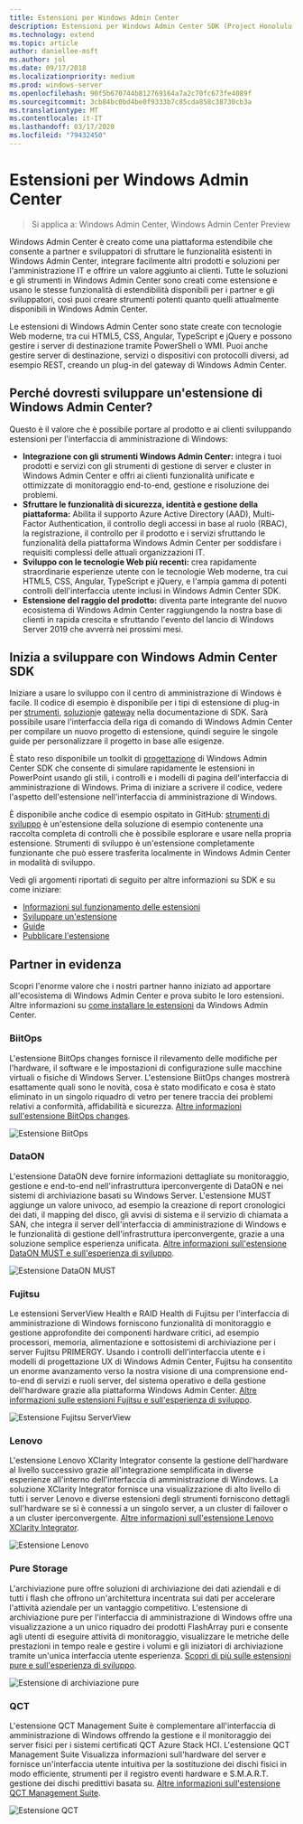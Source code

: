 ```yaml
---
title: Estensioni per Windows Admin Center
description: Estensioni per Windows Admin Center SDK (Project Honolulu)
ms.technology: extend
ms.topic: article
author: daniellee-msft
ms.author: jol
ms.date: 09/17/2018
ms.localizationpriority: medium
ms.prod: windows-server
ms.openlocfilehash: 90f5b670744b812769164a7a2c70fc673fe4089f
ms.sourcegitcommit: 3cb84bc0bd4be0f9333b7c85cda858c38730cb3a
ms.translationtype: MT
ms.contentlocale: it-IT
ms.lasthandoff: 03/17/2020
ms.locfileid: "79432450"
---
```

# <a name="extensions-for-windows-admin-center"></a>Estensioni per Windows Admin Center

>Si applica a: Windows Admin Center, Windows Admin Center Preview

Windows Admin Center è creato come una piattaforma estendibile che consente a partner e sviluppatori di sfruttare le funzionalità esistenti in Windows Admin Center, integrare facilmente altri prodotti e soluzioni per l'amministrazione IT e offrire un valore aggiunto ai clienti. Tutte le soluzioni e gli strumenti in Windows Admin Center sono creati come estensione e usano le stesse funzionalità di estendibilità disponibili per i partner e gli sviluppatori, così puoi creare strumenti potenti quanto quelli attualmente disponibili in Windows Admin Center.

Le estensioni di Windows Admin Center sono state create con tecnologie Web moderne, tra cui HTML5, CSS, Angular, TypeScript e jQuery e possono gestire i server di destinazione tramite PowerShell o WMI. Puoi anche gestire server di destinazione, servizi o dispositivi con protocolli diversi, ad esempio REST, creando un plug-in del gateway di Windows Admin Center.

## <a name="why-you-should-consider-developing-an-extension-for-windows-admin-center"></a>Perché dovresti sviluppare un'estensione di Windows Admin Center?

Questo è il valore che è possibile portare al prodotto e ai clienti sviluppando estensioni per l'interfaccia di amministrazione di Windows:

- **Integrazione con gli strumenti Windows Admin Center:** integra i tuoi prodotti e servizi con gli strumenti di gestione di server e cluster in Windows Admin Center e offri ai clienti funzionalità unificate e ottimizzate di monitoraggio end-to-end, gestione e risoluzione dei problemi.
- **Sfruttare le funzionalità di sicurezza, identità e gestione della piattaforma:** Abilita il supporto Azure Active Directory (AAD), Multi-Factor Authentication, il controllo degli accessi in base al ruolo (RBAC), la registrazione, il controllo per il prodotto e i servizi sfruttando le funzionalità della piattaforma Windows Admin Center per soddisfare i requisiti complessi delle attuali organizzazioni IT.
- **Sviluppo con le tecnologie Web più recenti:** crea rapidamente straordinarie esperienze utente con le tecnologie Web moderne, tra cui HTML5, CSS, Angular, TypeScript e jQuery, e l'ampia gamma di potenti controlli dell'interfaccia utente inclusi in Windows Admin Center SDK.
- **Estensione del raggio del prodotto:** diventa parte integrante del nuovo ecosistema di Windows Admin Center raggiungendo la nostra base di clienti in rapida crescita e sfruttando l'evento del lancio di Windows Server 2019 che avverrà nei prossimi mesi.

## <a name="start-developing-with-the-windows-admin-center-sdk"></a>Inizia a sviluppare con Windows Admin Center SDK

Iniziare a usare lo sviluppo con il centro di amministrazione di Windows è facile.  Il codice di esempio è disponibile per i tipi di estensione di plug-in per [strumenti](develop-tool.md), [soluzioni](develop-solution.md)e [gateway](develop-gateway-plugin.md) nella documentazione di SDK. Sarà possibile usare l'interfaccia della riga di comando di Windows Admin Center per compilare un nuovo progetto di estensione, quindi seguire le singole guide per personalizzare il progetto in base alle esigenze.

È stato reso disponibile un toolkit di [progettazione](https://github.com/Microsoft/windows-admin-center-sdk/blob/master/WindowsAdminCenterDesignToolkit.zip) di Windows Admin Center SDK che consente di simulare rapidamente le estensioni in PowerPoint usando gli stili, i controlli e i modelli di pagina dell'interfaccia di amministrazione di Windows. Prima di iniziare a scrivere il codice, vedere l'aspetto dell'estensione nell'interfaccia di amministrazione di Windows.

È disponibile anche codice di esempio ospitato in GitHub: [strumenti di sviluppo](https://aka.ms/wacsdk) è un'estensione della soluzione di esempio contenente una raccolta completa di controlli che è possibile esplorare e usare nella propria estensione. Strumenti di sviluppo è un'estensione completamente funzionante che può essere trasferita localmente in Windows Admin Center in modalità di sviluppo.

Vedi gli argomenti riportati di seguito per altre informazioni su SDK e su come iniziare:

- [Informazioni sul funzionamento delle estensioni](understand-extensions.md)
- [Sviluppare un'estensione](developing-extensions.md)
- [Guide](guides.md)
- [Pubblicare l'estensione](publish-extensions.md)

## <a name="partner-spotlight"></a>Partner in evidenza

Scopri l'enorme valore che i nostri partner hanno iniziato ad apportare all'ecosistema di Windows Admin Center e prova subito le loro estensioni. Altre informazioni su [come installare le estensioni](../configure/using-extensions.md) da Windows Admin Center.

### <a name="biitops"></a>BiitOps
L'estensione BiitOps changes fornisce il rilevamento delle modifiche per l'hardware, il software e le impostazioni di configurazione sulle macchine virtuali o fisiche di Windows Server. L'estensione BiitOps changes mostrerà esattamente quali sono le novità, cosa è stato modificato e cosa è stato eliminato in un singolo riquadro di vetro per tenere traccia dei problemi relativi a conformità, affidabilità e sicurezza. [Altre informazioni sull'estensione BiitOps changes](case-studies/biitops.md).

![Estensione BiitOps](../media/extensibility-overview/biitops-1.png)

### <a name="dataon"></a>DataON

L'estensione DataON deve fornire informazioni dettagliate su monitoraggio, gestione e end-to-end nell'infrastruttura iperconvergente di DataON e nei sistemi di archiviazione basati su Windows Server. L'estensione MUST aggiunge un valore univoco, ad esempio la creazione di report cronologici dei dati, il mapping del disco, gli avvisi di sistema e il servizio di chiamata a SAN, che integra il server dell'interfaccia di amministrazione di Windows e le funzionalità di gestione dell'infrastruttura iperconvergente, grazie a una soluzione semplice esperienza unificata. [Altre informazioni sull'estensione DataON MUST e sull'esperienza di sviluppo](case-studies/dataon.md).

![Estensione DataON MUST](../media/extensibility-overview/dataon-must-extension.png)

### <a name="fujitsu"></a>Fujitsu

Le estensioni ServerView Health e RAID Health di Fujitsu per l'interfaccia di amministrazione di Windows forniscono funzionalità di monitoraggio e gestione approfondite dei componenti hardware critici, ad esempio processori, memoria, alimentazione e sottosistemi di archiviazione per i server Fujitsu PRIMERGY. Usando i controlli dell'interfaccia utente e i modelli di progettazione UX di Windows Admin Center, Fujitsu ha consentito un enorme avanzamento verso la nostra visione di una comprensione end-to-end di servizi e ruoli server, del sistema operativo e della gestione dell'hardware grazie alla piattaforma Windows Admin Center. [Altre informazioni sulle estensioni Fujitsu e sull'esperienza di sviluppo](case-studies/fujitsu.md).

![Estensione Fujitsu ServerView](../media/extensibility-overview/fujitsu-serverview-extension.png)

### <a name="lenovo"></a>Lenovo

L'estensione Lenovo XClarity Integrator consente la gestione dell'hardware al livello successivo grazie all'integrazione semplificata in diverse esperienze all'interno dell'interfaccia di amministrazione di Windows. La soluzione XClarity Integrator fornisce una visualizzazione di alto livello di tutti i server Lenovo e diverse estensioni degli strumenti forniscono dettagli sull'hardware se si è connessi a un singolo server, a un cluster di failover o a un cluster iperconvergente. [Altre informazioni sull'estensione Lenovo XClarity Integrator](case-studies/lenovo.md).

![Estensione Lenovo](../media/extensibility-overview/lenovo-extension.png)

### <a name="pure-storage"></a>Pure Storage

L'archiviazione pure offre soluzioni di archiviazione dei dati aziendali e di tutti i flash che offrono un'architettura incentrata sui dati per accelerare l'attività aziendale per un vantaggio competitivo. L'estensione di archiviazione pure per l'interfaccia di amministrazione di Windows offre una visualizzazione a un unico riquadro dei prodotti FlashArray puri e consente agli utenti di eseguire attività di monitoraggio, visualizzare le metriche delle prestazioni in tempo reale e gestire i volumi e gli iniziatori di archiviazione tramite un'unica interfaccia utente esperienza. [Scopri di più sulle estensioni pure e sull'esperienza di sviluppo](case-studies/purestorage.md).

![Estensione di archiviazione pure](../media/extensibility-overview/purestorage-extension.png)

### <a name="qct"></a>QCT

L'estensione QCT Management Suite è complementare all'interfaccia di amministrazione di Windows offrendo la gestione e il monitoraggio dei server fisici per i sistemi certificati QCT Azure Stack HCI. L'estensione QCT Management Suite Visualizza informazioni sull'hardware del server e fornisce un'interfaccia utente intuitiva per la sostituzione dei dischi fisici in modo efficiente, strumenti per il registro eventi hardware e S.M.A.R.T. gestione dei dischi predittivi basata su. [Altre informazioni sull'estensione QCT Management Suite](case-studies/qct.md).

![Estensione QCT](../media/extensibility-overview/qct-extension.png)